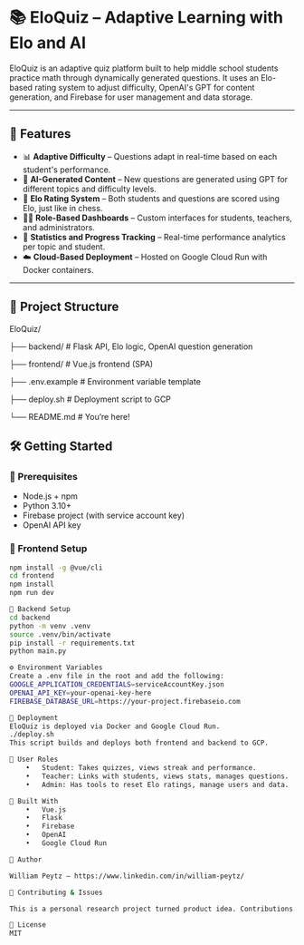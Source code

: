 # 📚 EloQuiz – Adaptive Learning with Elo and AI

EloQuiz is an adaptive quiz platform built to help middle school students practice math through dynamically generated questions. It uses an Elo-based rating system to adjust difficulty, OpenAI's GPT for content generation, and Firebase for user management and data storage.

---

## 🚀 Features

- 📊 **Adaptive Difficulty** – Questions adapt in real-time based on each student's performance.
- 🤖 **AI-Generated Content** – New questions are generated using GPT for different topics and difficulty levels.
- 🎯 **Elo Rating System** – Both students and questions are scored using Elo, just like in chess.
- 👩‍🏫 **Role-Based Dashboards** – Custom interfaces for students, teachers, and administrators.
- 🧪 **Statistics and Progress Tracking** – Real-time performance analytics per topic and student.
- ☁️ **Cloud-Based Deployment** – Hosted on Google Cloud Run with Docker containers.

---

## 🧱 Project Structure
EloQuiz/

├── backend/             # Flask API, Elo logic, OpenAI question generation

├── frontend/            # Vue.js frontend (SPA)

├── .env.example         # Environment variable template

├── deploy.sh            # Deployment script to GCP

└── README.md            # You’re here!

## 🛠️ Getting Started

### 🔧 Prerequisites

- Node.js + npm
- Python 3.10+
- Firebase project (with service account key)
- OpenAI API key

### 🚀 Frontend Setup

```bash
npm install -g @vue/cli
cd frontend
npm install
npm run dev

🐍 Backend Setup
cd backend
python -m venv .venv
source .venv/bin/activate
pip install -r requirements.txt
python main.py

⚙️ Environment Variables
Create a .env file in the root and add the following:
GOOGLE_APPLICATION_CREDENTIALS=serviceAccountKey.json
OPENAI_API_KEY=your-openai-key-here
FIREBASE_DATABASE_URL=https://your-project.firebaseio.com

🐳 Deployment
EloQuiz is deployed via Docker and Google Cloud Run.
./deploy.sh
This script builds and deploys both frontend and backend to GCP.

👥 User Roles
	•	Student: Takes quizzes, views streak and performance.
	•	Teacher: Links with students, views stats, manages questions.
	•	Admin: Has tools to reset Elo ratings, manage users and data.

🧠 Built With
	•	Vue.js
	•	Flask
	•	Firebase
	•	OpenAI
	•	Google Cloud Run

🧃 Author

William Peytz – https://www.linkedin.com/in/william-peytz/

🐛 Contributing & Issues

This is a personal research project turned product idea. Contributions are welcome, but please don’t break the Elo formula or teach GPT how to swear in Danish.

📜 License
MIT
